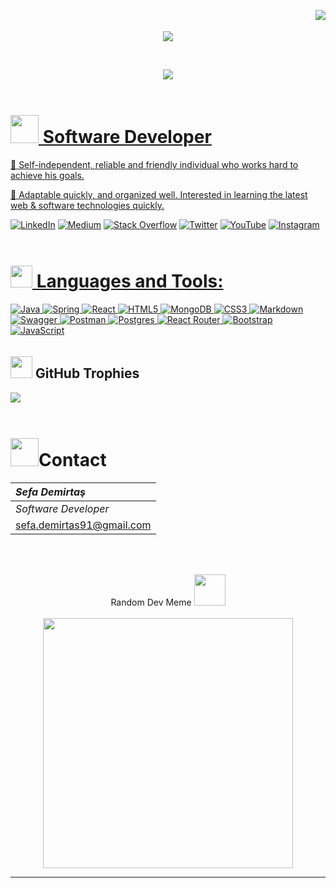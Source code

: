 

<!-- Header -->


<p align="center">
   <img src="https://komarev.com/ghpvc/?username=tugsef&&style=plastics&&color=yellow" align="right"/>
  <br>
    <br>
   <img src="https://i.imgur.com/A6bWGFl.gif"/>
    
</p>
<br>
<p align="center">
  <img align="center" src="https://metrics.lecoq.io/tugsef" "/>
</p>

  


<a href="https://www.animatedimages.org/cat-lines-562.htm">
   <img src="https://www.animatedimages.org/data/media/562/animated-line-image-0384.gif" border="0" alt="animated-line-image-0384" width="1920" height="2"/></a>
<a href="https://www.animatedimages.org/cat-lines-562.htm"><img src="https://www.animatedimages.org/data/media/562/animated-line-image-0384.gif" border="0" alt="animated-line-image-0384" width="1920" height="2"/>

 <!--  Software Developer -->
# <img  src="https://www.animatedimages.org/data/media/318/animated-computer-smiley-image-0081.gif" width="45" height="45"/> Software Developer

🙏 Self-independent, reliable and friendly individual who works hard to achieve his goals.

🚀 Adaptable quickly, and organized well. Interested in learning the latest web & software technologies quickly.

 
<span align="center"> [![LinkedIn](https://img.shields.io/badge/LinkedIn-%230077B5.svg?logo=linkedin&logoColor=white)](https://linkedin.com/in/sefa-demirtaş-86b473230) [![Medium](https://img.shields.io/badge/Medium-12100E?logo=medium&logoColor=white)](https://medium.com/@tugsef) [![Stack Overflow](https://img.shields.io/badge/-Stackoverflow-FE7A16?logo=stack-overflow&logoColor=white)](https://stackoverflow.com/users/14768745) [![Twitter](https://img.shields.io/badge/Twitter-%231DA1F2.svg?logo=Twitter&logoColor=white)](https://twitter.com/SefaDemirtas91) [![YouTube](https://img.shields.io/badge/YouTube-%23FF0000.svg?logo=YouTube&logoColor=white)](https://youtube.com/@sefad.4331) [![Instagram](https://img.shields.io/badge/Instagram-%23E4405F.svg?logo=Instagram&logoColor=white)](https://instagram.com/sefademirtas944)
</span>







<a href="https://www.animatedimages.org/cat-lines-562.htm">
   <img src="https://www.animatedimages.org/data/media/562/animated-line-image-0384.gif" border="0" alt="animated-line-image-0384" width="1920" height="2"/></a>
<a href="https://www.animatedimages.org/cat-lines-562.htm"><img src="https://www.animatedimages.org/data/media/562/animated-line-image-0384.gif" border="0" alt="animated-line-image-0384" width="1920" height="2"/>

# <img src="https://media2.giphy.com/media/QssGEmpkyEOhBCb7e1/giphy.gif?cid=ecf05e47a0n3gi1bfqntqmob8g9aid1oyj2wr3ds3mg700bl&rid=giphy.gif" width="35" height="35"> Languages and Tools:

![Java](https://img.shields.io/badge/java-%23ED8B00.svg?style=for-the-badge&logo=java&logoColor=white) ![Spring](https://img.shields.io/badge/spring-%236DB33F.svg?style=for-the-badge&logo=spring&logoColor=white) ![React](https://img.shields.io/badge/react-%2320232a.svg?style=for-the-badge&logo=react&logoColor=%2361DAFB) ![HTML5](https://img.shields.io/badge/html5-%23E34F26.svg?style=for-the-badge&logo=html5&logoColor=white) ![MongoDB](https://img.shields.io/badge/MongoDB-%234ea94b.svg?style=for-the-badge&logo=mongodb&logoColor=white) ![CSS3](https://img.shields.io/badge/css3-%231572B6.svg?style=for-the-badge&logo=css3&logoColor=white) ![Markdown](https://img.shields.io/badge/markdown-%23000000.svg?style=for-the-badge&logo=markdown&logoColor=white) ![Swagger](https://img.shields.io/badge/-Swagger-%23Clojure?style=for-the-badge&logo=swagger&logoColor=white) ![Postman](https://img.shields.io/badge/Postman-FF6C37?style=for-the-badge&logo=postman&logoColor=white) ![Postgres](https://img.shields.io/badge/postgres-%23316192.svg?style=for-the-badge&logo=postgresql&logoColor=white) ![React Router](https://img.shields.io/badge/React_Router-CA4245?style=for-the-badge&logo=react-router&logoColor=white) ![Bootstrap](https://img.shields.io/badge/bootstrap-%23563D7C.svg?style=for-the-badge&logo=bootstrap&logoColor=white) ![JavaScript](https://img.shields.io/badge/javascript-%23323330.svg?style=for-the-badge&logo=javascript&logoColor=%23F7DF1E)
<a href="https://www.animatedimages.org/cat-lines-562.htm"><img src="https://www.animatedimages.org/data/media/562/animated-line-image-0384.gif" border="0" alt="animated-line-image-0384" width="1920" height="2"/></a>
<a href="https://www.animatedimages.org/cat-lines-562.htm"><img src="https://www.animatedimages.org/data/media/562/animated-line-image-0384.gif" border="0" alt="animated-line-image-0384" width="1920" height="2"/></a>

## <img src="https://www.animatedimages.org/data/media/1353/animated-medal-image-0019.gif" width="35" height="35"/>  GitHub Trophies
![](https://github-profile-trophy.vercel.app/?username=tugsef&theme=chalk&no-frame=true&no-bg=true&margin-w=4)

<a href="https://www.animatedimages.org/cat-lines-562.htm"><img src="https://www.animatedimages.org/data/media/562/animated-line-image-0384.gif" border="0" alt="animated-line-image-0384" width="1920" height="2"/></a>
<a href="https://www.animatedimages.org/cat-lines-562.htm"><img src="https://www.animatedimages.org/data/media/562/animated-line-image-0384.gif" border="0" alt="animated-line-image-0384" width="1920" height="2"/></a>


# <img src="https://www.animatedimages.org/data/media/235/animated-email-image-0597.gif" width="45" height="45"/>Contact
|***Sefa Demirtaş***|
|:-------------|
|*Software Developer*|
|sefa.demirtas91@gmail.com|
<br>


<br>

<p align="center">
  Random Dev Meme <img src="https://www.animatedimages.org/data/media/1386/animated-next-sign-image-0011.gif" width="50" height="50"/>

  <br/>
  <br/>
  
<img style="height: 400px" src='https://randommeme-five.vercel.app/' align="center"/> 

</p>


---


<!-- Proudly created with GPRM ( https://gprm.itsvg.in ) -->



